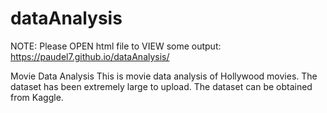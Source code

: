 # dataAnalysis
NOTE: Please OPEN html file to VIEW some output:
https://paudel7.github.io/dataAnalysis/


Movie Data Analysis
This is movie data analysis of Hollywood movies.
The dataset has been extremely large to upload.
The dataset can be obtained from Kaggle.
